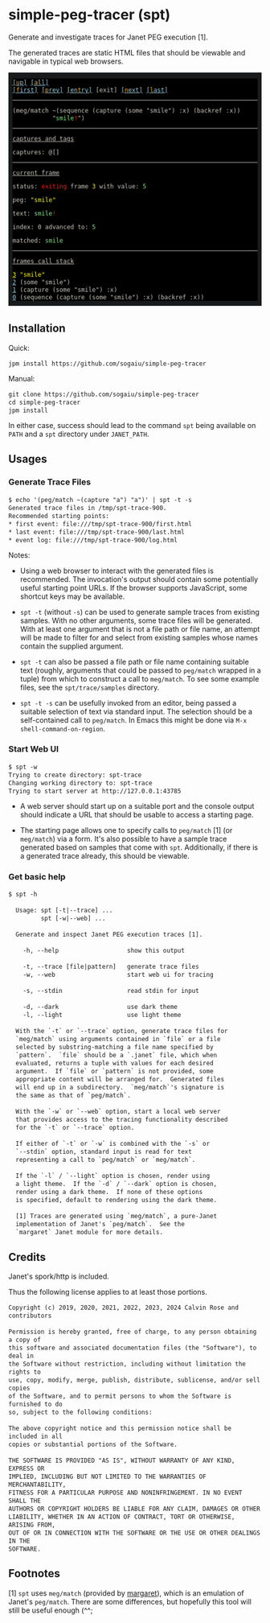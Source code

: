 # simple-peg-tracer (spt)

Generate and investigate traces for Janet PEG execution [1].

The generated traces are static HTML files that should be viewable and
navigable in typical web browsers.

![Trace Sample](spt-trace-sample.png?raw=true "Trace Sample")

## Installation

Quick:

```
jpm install https://github.com/sogaiu/simple-peg-tracer
```

Manual:

```
git clone https://github.com/sogaiu/simple-peg-tracer
cd simple-peg-tracer
jpm install
```

In either case, success should lead to the command `spt` being
available on `PATH` and a `spt` directory under `JANET_PATH`.

## Usages

### Generate Trace Files

```
$ echo '(peg/match ~(capture "a") "a")' | spt -t -s
Generated trace files in /tmp/spt-trace-900.
Recommended starting points:
* first event: file:///tmp/spt-trace-900/first.html
* last event: file:///tmp/spt-trace-900/last.html
* event log: file:///tmp/spt-trace-900/log.html
```

Notes:

* Using a web browser to interact with the generated files is
  recommended.  The invocation's output should contain some
  potentially useful starting point URLs.  If the browser supports
  JavaScript, some shortcut keys may be available.

* `spt -t` (without `-s`) can be used to generate sample traces from
  existing samples.  With no other arguments, some trace files will be
  generated.  With at least one argument that is not a file path or
  file name, an attempt will be made to filter for and select from
  existing samples whose names contain the supplied argument.

* `spt -t` can also be passed a file path or file name containing
  suitable text (roughly, arguments that could be passed to
  `peg/match` wrapped in a tuple) from which to construct a call to
  `meg/match`.  To see some example files, see the `spt/trace/samples`
  directory.

* `spt -t -s` can be usefully invoked from an editor, being passed a
  suitable selection of text via standard input.  The selection should
  be a self-contained call to `peg/match`.  In Emacs this might be
  done via `M-x shell-command-on-region`.

### Start Web UI

```
$ spt -w
Trying to create directory: spt-trace
Changing working directory to: spt-trace
Trying to start server at http://127.0.0.1:43785
```

* A web server should start up on a suitable port and the console
  output should indicate a URL that should be usable to access a
  starting page.

* The starting page allows one to specify calls to `peg/match` [1] (or
  `meg/match`) via a form.  It's also possible to have a sample trace
  generated based on samples that come with `spt`.  Additionally, if
  there is a generated trace already, this should be viewable.

### Get basic help

```
$ spt -h

  Usage: spt [-t|--trace] ...
         spt [-w|--web] ...

  Generate and inspect Janet PEG execution traces [1].

    -h, --help                   show this output

    -t, --trace [file|pattern]   generate trace files
    -w, --web                    start web ui for tracing

    -s, --stdin                  read stdin for input

    -d, --dark                   use dark theme
    -l, --light                  use light theme

  With the `-t` or `--trace` option, generate trace files for
  `meg/match` using arguments contained in `file` or a file
  selected by substring-matching a file name specified by
  `pattern`.  `file` should be a `.janet` file, which when
  evaluated, returns a tuple with values for each desired
  argument.  If `file` or `pattern` is not provided, some
  appropriate content will be arranged for.  Generated files
  will end up in a subdirectory.  `meg/match`'s signature is
  the same as that of `peg/match`.

  With the `-w` or `--web` option, start a local web server
  that provides access to the tracing functionality described
  for the `-t` or `--trace` option.

  If either of `-t` or `-w` is combined with the `-s` or
  `--stdin` option, standard input is read for text
  representing a call to `peg/match` or `meg/match`.

  If the `-l` / `--light` option is chosen, render using
  a light theme.  If the `-d` / `--dark` option is chosen,
  render using a dark theme.  If none of these options
  is specified, default to rendering using the dark theme.

  [1] Traces are generated using `meg/match`, a pure-Janet
  implementation of Janet's `peg/match`.  See the
  `margaret` Janet module for more details.
```

## Credits

Janet's spork/http is included.

Thus the following license applies to at least those portions.

```
Copyright (c) 2019, 2020, 2021, 2022, 2023, 2024 Calvin Rose and contributors

Permission is hereby granted, free of charge, to any person obtaining a copy of
this software and associated documentation files (the "Software"), to deal in
the Software without restriction, including without limitation the rights to
use, copy, modify, merge, publish, distribute, sublicense, and/or sell copies
of the Software, and to permit persons to whom the Software is furnished to do
so, subject to the following conditions:

The above copyright notice and this permission notice shall be included in all
copies or substantial portions of the Software.

THE SOFTWARE IS PROVIDED "AS IS", WITHOUT WARRANTY OF ANY KIND, EXPRESS OR
IMPLIED, INCLUDING BUT NOT LIMITED TO THE WARRANTIES OF MERCHANTABILITY,
FITNESS FOR A PARTICULAR PURPOSE AND NONINFRINGEMENT. IN NO EVENT SHALL THE
AUTHORS OR COPYRIGHT HOLDERS BE LIABLE FOR ANY CLAIM, DAMAGES OR OTHER
LIABILITY, WHETHER IN AN ACTION OF CONTRACT, TORT OR OTHERWISE, ARISING FROM,
OUT OF OR IN CONNECTION WITH THE SOFTWARE OR THE USE OR OTHER DEALINGS IN THE
SOFTWARE.
```

## Footnotes

[1] `spt` uses `meg/match` (provided by
[margaret](https://github.com/sogaiu/margaret)), which is an emulation
of Janet's `peg/match`.  There are some differences, but hopefully
this tool will still be useful enough (^^;